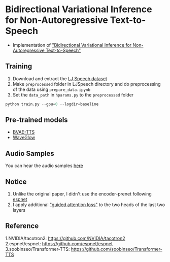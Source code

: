 # Bidirectional Variational Inference for Non-Autoregressive Text-to-Speech
- Implementation of ["Bidirectional Variational Inference for Non-Autoregressive Text-to-Speech"](https://openreview.net/forum?id=o3iritJHLfO)  
  

## Training  
1. Download and extract the [LJ Speech dataset](https://keithito.com/LJ-Speech-Dataset/)  
2. Make `preprocessed` folder in LJSpeech directory and do preprocessing of the data using `prepare_data.ipynb`  
3. Set the `data_path` in `hparams.py` to the `preprocessed` folder  
```python
python train.py --gpu=0 --logdir=baseline  
```  


## Pre-trained models  
- [BVAE-TTS](http://milabfile.snu.ac.kr:16000/bvae-tts/bvae_tts_300k.pt)  
- [WaveGlow](http://milabfile.snu.ac.kr:16000/bvae-tts/waveglow_256channels.pt)  


## Audio Samples  
You can hear the audio samples [here](https://leeyoonhyung.github.io/Transformer-TTS/)  


## Notice  
1. Unlike the original paper, I didn't use the encoder-prenet following [espnet](https://github.com/espnet/espnet)  
2. I apply additional ["guided attention loss"](https://arxiv.org/pdf/1710.08969.pdf) to the two heads of the last two layers  


## Reference
1.NVIDIA/tacotron2: https://github.com/NVIDIA/tacotron2  
2.espnet/espnet: https://github.com/espnet/espnet  
3.soobinseo/Transformer-TTS: https://github.com/soobinseo/Transformer-TTS
